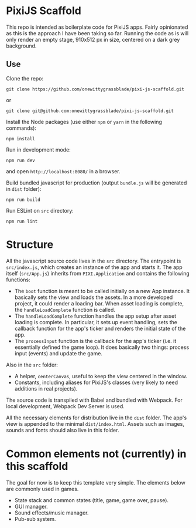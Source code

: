 # PixiJS Scaffold

This repo is intended as boilerplate code for PixiJS apps. Fairly opinionated as this is the approach I have been taking so far. Running the code as is will only render an empty stage, 910x512 px in size, centered on a dark grey background.

## Use

Clone the repo:
```
git clone https://github.com/onewittygrassblade/pixi-js-scaffold.git
```
or
```
git clone git@github.com:onewittygrassblade/pixi-js-scaffold.git
```

Install the Node packages (use either `npm` or `yarn` in the following commands):
```
npm install
```

Run in development mode:
```
npm run dev
```
and open `http://localhost:8080/` in a browser.

Build bundled javascript for production (output `bundle.js` will be generated in `dist` folder):
```
npm run build
```

Run ESLint on `src` directory:
```
npm run lint
```

# Structure

All the javascript source code lives in the `src` directory. The entrypoint is `src/index.js`, which creates an instance of the app and starts it. The app itself (`src/App.js`) inherits from `PIXI.Application` and contains the following functions:
* The `boot` function is meant to be called initially on a new App instance. It basically sets the view and loads the assets. In a more developed project, it could render a loading bar. When asset loading is complete, the `handleLoadComplete` function is called.
* The `handleLoadComplete` function handles the app setup after asset loading is complete. In particular, it sets up event handling, sets the callback function for the app's ticker and renders the initial state of the app.
* The `processInput` function is the callback for the app's ticker (i.e. it essentially defined the game loop). It does basically two things: process input (events) and update the game.

Also in the `src` folder:
* A helper, `centerCanvas`, useful to keep the view centered in the window.
* Constants, including aliases for PixiJS's classes (very likely to need additions in real projects).

The source code is transpiled with Babel and bundled with Webpack. For local development, Webpack Dev Server is used.

All the necessary elements for distribution live in the `dist` folder. The app's view is appended to the minimal `dist/index.html`. Assets such as images, sounds and fonts should also live in this folder.

# Common elements not (currently) in this scaffold

The goal for now is to keep this template very simple. The elements below are commonly used in games.

* State stack and common states (title, game, game over, pause).
* GUI manager.
* Sound effects/music manager.
* Pub-sub system.

